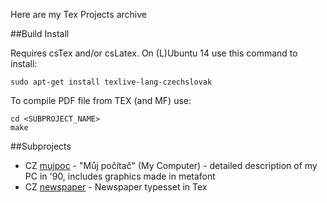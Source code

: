 Here are my Tex Projects archive

##Build Install

Requires csTex and/or csLatex. On (L)Ubuntu 14 use this command to install:

	sudo apt-get install texlive-lang-czechslovak

To compile PDF file from TEX (and MF) use:

	cd <SUBPROJECT_NAME>
	make

##Subprojects

* CZ [mujpoc](mujpoc/) - "Můj počítač" (My Computer) - detailed description of my PC in '90, includes graphics made in metafont
* CZ [newspaper](newspaper/) - Newspaper typesset in Tex


